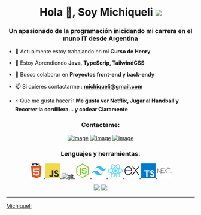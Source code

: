 <h1 align="center">Hola 👋, Soy Michiqueli <img height="40" src="https://emoji.gg/assets/emoji/7333-parrotdance.gif"></h1>
<h3 align="center">Un apasionado de la programación inicidando mi carrera en el muno IT desde Argentina</h3>

- 🔭 Actualmente estoy trabajando en mi **Curso de Henry**

- 🌱 Estoy Aprendiendo **Java, TypeScrip, TailwindCSS**

- 👯 Busco colaborar en **Proyectos front-end y back-endy**

- 📫 Si quieres contactarme : **michiqueli@gmail.com**

- ⚡ Que me gusta hacer?: **Me gusta ver Netflix, Jugar al Handball y Recorrer la cordillera... y codear Claramente**

<h3 align="center">Contactame:</h3>
<div align="center">

[![image](https://img.shields.io/badge/LinkedIn-0077B5?style=for-the-badge&logo=linkedin&logoColor=white)](https://www.linkedin.com/in/nicol%C3%A1s-m-22585018b/)
[![image](https://img.shields.io/badge/Instagram-E4405F?style=for-the-badge&logo=instagram&logoColor=white)](https://www.instagram.com/michiqueli/)
[![image](https://img.shields.io/badge/Gmail-D14836?style=for-the-badge&logo=gmail&logoColor=white)](mailto:michiqueli@gmail.com)
  
</div>

<h3 align="center">Lenguajes y herramientas:</h3>

<p align="center"> 
  <a href="https://www.w3.org/html/" target="_blank"> 
    <img src="https://raw.githubusercontent.com/devicons/devicon/master/icons/html5/html5-original-wordmark.svg" alt="html5" width="40" height="40"/> 
  </a>
  <a href="https://developer.mozilla.org/en-US/docs/Web/JavaScript" target="_blank"> 
    <img src="https://raw.githubusercontent.com/devicons/devicon/master/icons/javascript/javascript-original.svg" alt="javascript" width="40" height="40"/> 
  </a> 
  <a href="https://git-scm.com/" target="_blank"> 
    <img src="https://www.vectorlogo.zone/logos/git-scm/git-scm-icon.svg" alt="git" width="40" height="40"/> 
  </a>
    <a href="https://nodejs.org/en" target="_blank"> 
    <img src="https://github.com/devicons/devicon/blob/master/icons/nodejs/nodejs-original.svg" alt="git" width="40" height="40"/> 
  </a>
  <a href="https://tailwindcss.com/" target="_blank"> 
    <img src="https://github.com/devicons/devicon/blob/master/icons/tailwindcss/tailwindcss-plain.svg" alt="git" width="40" height="40"/> 
  </a> 
    <a href="https://react.dev/" target="_blank"> 
    <img src="https://github.com/devicons/devicon/blob/master/icons/react/react-original.svg" alt="git" width="40" height="40"/> 
  </a> 
  <a href="https://expressjs.com/es/" target="_blank"> 
    <img src="https://github.com/devicons/devicon/blob/master/icons/express/express-original.svg" alt="git" width="40" height="40"/> 
  </a> 
   <a href="https://www.typescriptlang.org/" target="_blank"> 
    <img src="https://github.com/devicons/devicon/blob/master/icons/typescript/typescript-original.svg" alt="git" width="40" height="40"/> 
  </a> 
  <a href="https://nextjs.org/" target="_blank"> 
    <img src="https://github.com/devicons/devicon/blob/master/icons/nextjs/nextjs-original-wordmark.svg" alt="git" width="40" height="40"/> 
  </a> 
</p>

<p align= "center">
  <img height= "150" src="https://github-readme-stats.vercel.app/api?username=michiqueli&theme=react&show_icons=true&include_all_commits=true" />
  <img height= "150" src="https://github-readme-stats.vercel.app/api/top-langs/?username=michiqueli&theme=react&layout=compact" />
</p>

------

[Michiqueli](https://github.com/michiqueli)
